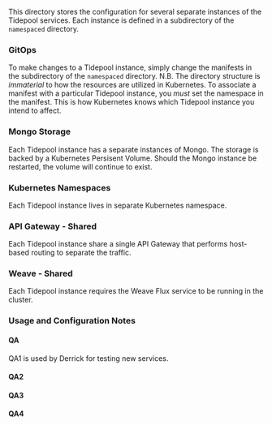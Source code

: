 This directory stores the configuration for several separate instances of the Tidepool services.  Each instance is defined in a subdirectory of the `namespaced` directory.

### GitOps
To make changes to a Tidepool instance, simply change the manifests in the subdirectory of the `namespaced` directory.  N.B. The directory
structure is *immaterial* to how the resources are utilized in Kubernetes.  To associate a manifest with a particular Tidepool instance, you *must*
set the namespace in the manifest.  This is how Kubernetes knows which Tidepool instance you intend to affect. 

### Mongo Storage
Each Tidepool instance has a separate instances of Mongo.  The storage is backed by a Kubernetes Persisent Volume.  Should the Mongo instance be restarted, the volume will continue to exist.

### Kubernetes Namespaces
Each Tidepool instance lives in separate Kubernetes namespace. 

### API Gateway - Shared
Each Tidepool instance share a single API Gateway that performs host-based routing to separate the traffic. 

### Weave - Shared
Each Tidepool instance requires the Weave Flux service to be running in the cluster.

### Usage and Configuration Notes

#### QA
QA1 is used by Derrick for testing new services.  
#### QA2
#### QA3
#### QA4

